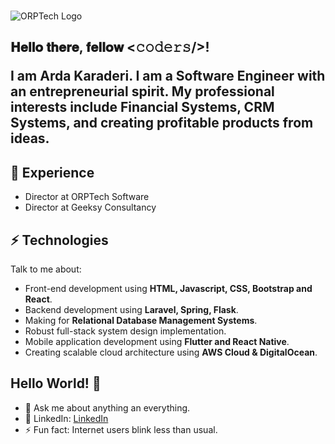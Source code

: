 <br />

![ORPTech Logo](https://orptech.com/elements/img/orptech-logo.png)

<h2> 𝐇𝐞𝐥𝐥𝐨 𝐭𝐡𝐞𝐫𝐞, 𝐟𝐞𝐥𝐥𝐨𝐰 <𝚌𝚘𝚍𝚎𝚛𝚜/>!
  
I am Arda Karaderi. I am a Software Engineer with an entrepreneurial spirit. My professional interests include Financial Systems, CRM Systems, and creating profitable products from ideas.

## 👯 Experience
* Director at ORPTech Software
* Director at Geeksy Consultancy

## ⚡ Technologies
Talk to me about:
- Front-end development using **HTML, Javascript, CSS, Bootstrap and React**.
- Backend development using **Laravel, Spring, Flask**.
- Making for **Relational Database Management Systems**.
- Robust full-stack system design implementation.
- Mobile application development using **Flutter and React Native**.
- Creating scalable cloud architecture using **AWS Cloud & DigitalOcean**.

## Hello World! 🤔
- 💬 Ask me about anything an everything.
- 🎯 LinkedIn: [LinkedIn](https://www.linkedin.com/in/ardakaraderi/)
- ⚡ Fun fact: Internet users blink less than usual.

